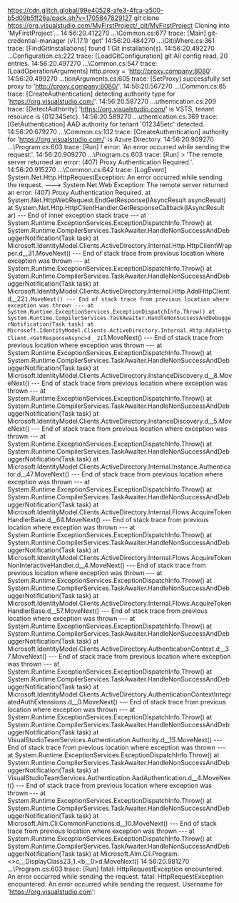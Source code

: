 
https://cdn.glitch.global/99e40528-afe3-4fca-a500-b5d09b5ff26a/pack.sh?v=1705847829127
git clone https://org.visualstudio.com/MyFirstProject/_git/MyFirstProject
Cloning into 'MyFirstProject'...
14:56:20.412270 ...\Common.cs:677       trace: [Main] git-credential-manager (v1.17.1) 'get'
14:56:20.484270 ...\Git\Where.cs:361    trace: [FindGitInstallations] found 1 Git installation(s).
14:56:20.492270 ...Configuration.cs:222 trace: [LoadGitConfiguration] git All config read, 20 entries.
14:56:20.497270 ...\Common.cs:547       trace: [LoadOperationArguments] http.proxy = 'http://proxy.company:8080'.
14:56:20.499270 ...tionArguments.cs:605 trace: [SetProxy] successfully set proxy to 'http://proxy.company:8080/'.
14:56:20.567270 ...\Common.cs:85        trace: [CreateAuthentication] detecting authority type for 'https://org.visualstudio.com/'.
14:56:20.587270 ...uthentication.cs:209 trace: [DetectAuthority] 'https://org.visualstudio.com/' is VSTS, tenant resource is {012345etc}.
14:56:20.589270 ...uthentication.cs:369 trace: [GetAuthentication] AAD authority for tenant '012345etc' detected.
14:56:20.679270 ...\Common.cs:132       trace: [CreateAuthentication] authority for 'https://org.visualstudio.com/' is Azure Directory.
14:56:20.909270 ...\Program.cs:603      trace: [Run] ! error: 'An error occurred while sending the request.'.
14:56:20.909270 ...\Program.cs:603      trace: [Run]        > 'The remote server returned an error: (407) Proxy Authentication Required.'.
14:56:20.915270 ...\Common.cs:642       trace: [LogEvent] System.Net.Http.HttpRequestException: An error occurred while sending the request. ---> System.Net.Web
Exception: The remote server returned an error: (407) Proxy Authentication Required.
   at System.Net.HttpWebRequest.EndGetResponse(IAsyncResult asyncResult)
   at System.Net.Http.HttpClientHandler.GetResponseCallback(IAsyncResult ar)
   --- End of inner exception stack trace ---
   at System.Runtime.ExceptionServices.ExceptionDispatchInfo.Throw()
   at System.Runtime.CompilerServices.TaskAwaiter.HandleNonSuccessAndDebuggerNotification(Task task)
   at Microsoft.IdentityModel.Clients.ActiveDirectory.Internal.Http.HttpClientWrapper.<GetResponseAsync>d__31.MoveNext()
--- End of stack trace from previous location where exception was thrown ---
   at System.Runtime.ExceptionServices.ExceptionDispatchInfo.Throw()
   at System.Runtime.CompilerServices.TaskAwaiter.HandleNonSuccessAndDebuggerNotification(Task task)
   at Microsoft.IdentityModel.Clients.ActiveDirectory.Internal.Http.AdalHttpClient.<GetResponseAsync>d__22`1.MoveNext()
--- End of stack trace from previous location where exception was thrown ---
   at System.Runtime.ExceptionServices.ExceptionDispatchInfo.Throw()
   at System.Runtime.CompilerServices.TaskAwaiter.HandleNonSuccessAndDebuggerNotification(Task task)
   at Microsoft.IdentityModel.Clients.ActiveDirectory.Internal.Http.AdalHttpClient.<GetResponseAsync>d__21`1.MoveNext()
--- End of stack trace from previous location where exception was thrown ---
   at System.Runtime.ExceptionServices.ExceptionDispatchInfo.Throw()
   at System.Runtime.CompilerServices.TaskAwaiter.HandleNonSuccessAndDebuggerNotification(Task task)
   at Microsoft.IdentityModel.Clients.ActiveDirectory.InstanceDiscovery.<DiscoverAsync>d__8.MoveNext()
--- End of stack trace from previous location where exception was thrown ---
   at System.Runtime.ExceptionServices.ExceptionDispatchInfo.Throw()
   at System.Runtime.CompilerServices.TaskAwaiter.HandleNonSuccessAndDebuggerNotification(Task task)
   at Microsoft.IdentityModel.Clients.ActiveDirectory.InstanceDiscovery.<GetMetadataEntryAsync>d__5.MoveNext()
--- End of stack trace from previous location where exception was thrown ---
   at System.Runtime.ExceptionServices.ExceptionDispatchInfo.Throw()
   at System.Runtime.CompilerServices.TaskAwaiter.HandleNonSuccessAndDebuggerNotification(Task task)
   at Microsoft.IdentityModel.Clients.ActiveDirectory.Internal.Instance.Authenticator.<UpdateFromTemplateAsync>d__47.MoveNext()
--- End of stack trace from previous location where exception was thrown ---
   at System.Runtime.ExceptionServices.ExceptionDispatchInfo.Throw()
   at System.Runtime.CompilerServices.TaskAwaiter.HandleNonSuccessAndDebuggerNotification(Task task)
   at Microsoft.IdentityModel.Clients.ActiveDirectory.Internal.Flows.AcquireTokenHandlerBase.<PreRunAsync>d__64.MoveNext()
--- End of stack trace from previous location where exception was thrown ---
   at System.Runtime.ExceptionServices.ExceptionDispatchInfo.Throw()
   at System.Runtime.CompilerServices.TaskAwaiter.HandleNonSuccessAndDebuggerNotification(Task task)
   at Microsoft.IdentityModel.Clients.ActiveDirectory.Internal.Flows.AcquireTokenNonInteractiveHandler.<PreRunAsync>d__4.MoveNext()
--- End of stack trace from previous location where exception was thrown ---
   at System.Runtime.ExceptionServices.ExceptionDispatchInfo.Throw()
   at System.Runtime.CompilerServices.TaskAwaiter.HandleNonSuccessAndDebuggerNotification(Task task)
   at Microsoft.IdentityModel.Clients.ActiveDirectory.Internal.Flows.AcquireTokenHandlerBase.<RunAsync>d__57.MoveNext()
--- End of stack trace from previous location where exception was thrown ---
   at System.Runtime.ExceptionServices.ExceptionDispatchInfo.Throw()
   at System.Runtime.CompilerServices.TaskAwaiter.HandleNonSuccessAndDebuggerNotification(Task task)
   at Microsoft.IdentityModel.Clients.ActiveDirectory.AuthenticationContext.<AcquireTokenCommonAsync>d__37.MoveNext()
--- End of stack trace from previous location where exception was thrown ---
   at System.Runtime.ExceptionServices.ExceptionDispatchInfo.Throw()
   at System.Runtime.CompilerServices.TaskAwaiter.HandleNonSuccessAndDebuggerNotification(Task task)
   at Microsoft.IdentityModel.Clients.ActiveDirectory.AuthenticationContextIntegratedAuthExtensions.<AcquireTokenAsync>d__0.MoveNext()
--- End of stack trace from previous location where exception was thrown ---
   at System.Runtime.ExceptionServices.ExceptionDispatchInfo.Throw()
   at System.Runtime.CompilerServices.TaskAwaiter.HandleNonSuccessAndDebuggerNotification(Task task)
   at VisualStudioTeamServices.Authentication.Authority.<NoninteractiveAcquireToken>d__15.MoveNext()
--- End of stack trace from previous location where exception was thrown ---
   at System.Runtime.ExceptionServices.ExceptionDispatchInfo.Throw()
   at System.Runtime.CompilerServices.TaskAwaiter.HandleNonSuccessAndDebuggerNotification(Task task)
   at VisualStudioTeamServices.Authentication.AadAuthentication.<NoninteractiveLogon>d__4.MoveNext()
--- End of stack trace from previous location where exception was thrown ---
   at System.Runtime.ExceptionServices.ExceptionDispatchInfo.Throw()
   at System.Runtime.CompilerServices.TaskAwaiter.HandleNonSuccessAndDebuggerNotification(Task task)
   at Microsoft.Alm.Cli.CommonFunctions.<QueryCredentials>d__10.MoveNext()
--- End of stack trace from previous location where exception was thrown ---
   at System.Runtime.ExceptionServices.ExceptionDispatchInfo.Throw()
   at System.Runtime.CompilerServices.TaskAwaiter.HandleNonSuccessAndDebuggerNotification(Task task)
   at Microsoft.Alm.Cli.Program.<>c__DisplayClass23_1.<<Get>b__0>d.MoveNext()
14:56:20.981270 ...\Program.cs:603      trace: [Run] fatal: HttpRequestException encountered.
   An error occurred while sending the request.
fatal: HttpRequestException encountered.
   An error occurred while sending the request.
Username for 'https://org.visualstudio.com':
